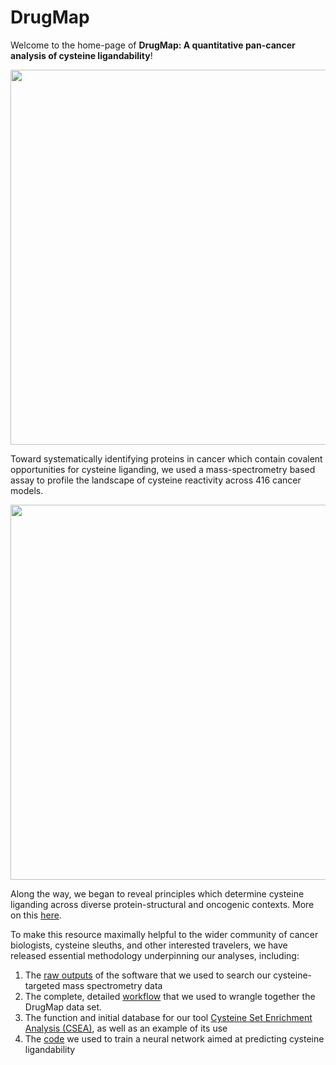 # DrugMap

Welcome to the home-page of **DrugMap: A quantitative pan-cancer analysis of cysteine ligandability**!  


<p align="center">
  <img src="https://github.com/bplab-compbio/DrugMap/blob/main/src/images/circos.png" width="700" height="600">
</p>

Toward systematically identifying proteins in cancer which contain covalent opportunities for cysteine liganding, we used a mass-spectrometry based assay to profile the landscape of cysteine reactivity across 416 cancer models. 

<p align="center">
  <img src="https://github.com/bplab-compbio/DrugMap/blob/main/src/images/cysteine.architecture.png"  width="600" height="600">
</p>

Along the way, we began to reveal principles which determine cysteine liganding across diverse protein-structural and oncogenic contexts. More on this [here](https://www.cell.com/cell/abstract/S0092-8674(24)00318-0#secsectitle0020).

To make this resource maximally helpful to the wider community of cancer biologists, cysteine sleuths, and other interested travelers, we have released essential methodology underpinning our analyses, including:

1. The [raw outputs](https://github.com/bplab-compbio/DrugMap/tree/main/Data) of the software that we used to search our cysteine-targeted mass spectrometry data
2. The complete, detailed [workflow](https://github.com/bplab-compbio/DrugMap/blob/main/src/misc/wrangle.m) that we used to wrangle together the DrugMap data set.
3. The function and initial database for our tool [Cysteine Set Enrichment Analysis (CSEA)](https://github.com/bplab-compbio/DrugMap/tree/main/CSEA), as well as an example of its use
4. The [code](https://github.com/bplab-compbio/DrugMap/tree/main/src/neuralnet) we used to train a neural network aimed at predicting cysteine ligandability
